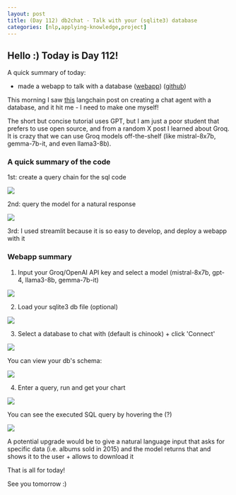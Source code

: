 ```yaml
---
layout: post
title: (Day 112) db2chat - Talk with your (sqlite3) database
categories: [nlp,applying-knowledge,project]
---
```


## Hello :) Today is Day 112!
A quick summary of today:
* made a webapp to talk with a database ([webapp](https://db2chat.streamlit.app/)) ([github](https://github.com/divakaivan/db2chat))


This morning I saw [this](https://python.langchain.com/docs/use_cases/sql/quickstart/) langchain post on creating a chat agent with a database, and it hit me - I need to make one myself!

The short but concise tutorial uses GPT, but I am just a poor student that prefers to use open source, and from a random X post I learned about Groq. It is crazy that we can use Groq models off-the-shelf (like mistral-8x7b, gemma-7b-it, and even llama3-8b).

### A quick summary of the code

1st: create a query chain for the sql code

![](https://blogger.googleusercontent.com/img/a/AVvXsEjY4J7_nXcN_kEQ9QoHtx_rIQr967NxwuFGOHXexoYJYMLxPp13V3kvFaTvFhwcGRAcXuGza75vKcle2huv4yLUeDJcm2gqnFRUWbXrvrgEaKInw176mKNuOk3-EZKDrS1du_k1JCXGSVXFe39UZdmGv83xWEecP4CL9RN_qNVrgPV0wDfJTUluat-DNg8t)

2nd: query the model for a natural response

![](https://blogger.googleusercontent.com/img/a/AVvXsEhPw8yLoKY_8vroP8M75OTGvyvHSLsc3xUmCyUtxqC1INqzijZTAt9hdqtXsWTQmL-qsEbMVVuydodo_U491Blp1P2Ge4Gu_8MkEkS1o52YQG4V3pg32vFSLUrR7-3CdIVDqjhBzHeknoeBwuiFLlcvmE9OGfGf33dl30jcr_S5bHow2P3H8rXeNM0LRExC)

3rd: I used streamlit because it is so easy to develop, and deploy a webapp with it

### Webapp summary

1. Input your Groq/OpenAI API key and select a model (mistral-8x7b, gpt-4, llama3-8b, gemma-7b-it)

![](https://blogger.googleusercontent.com/img/a/AVvXsEhvq7LPMVhlS0hUR1vfTrWpSd61aVwQVciqaCvGYWN0ICXrg_kc1UlcctAIKlN7riPfWonrlfG60VIHqSChAN_n2s76gpW7v86SE0ZkD4cfzhJ4KjjbxWdfqHQ3H17caro3POeb6dmQ9_LarNvDGFcQzKdZRb-5sF5wB0jcEKQvr1KeoVcZDj15xNe-uvqa)

2. Load your sqlite3 db file (optional)

![](https://blogger.googleusercontent.com/img/a/AVvXsEhvsfd0aFw3ARbgz6_QmBzsTzmerQ8EbV3En6cALwPvmo_NJgS-DxDapgQBimi_6qRj-Ni5GYWEqrOwB7TRavrW5tp--aGTRa36cYx2HwXv0B6KzzZYIa0uDXqY-v_WDTqEbMy4qn1E0PGyomJKjTAHw_Xj6OmV4-VFTSP-6NNunJ1obsh8l9TTHLARQ3uV)

3. Select a database to chat with (default is chinook) + click 'Connect'

![](https://blogger.googleusercontent.com/img/a/AVvXsEirAiLV74pz96plgO9pcpyqLjk-dPpgb1vLjCVT14da4iR6l-Ex1Xt5NAVXYEYByIltyXsqSvuHwt0-MiqzC8YXePXPO-Xh-PU868SifwuYh1bMkVzJqW4rRxVqdl3_JwkUj_c_IxLZFODfrjiKIztn26pH13nUudxqG_-UPnvq4DkYJ2aVlwdpNXpS4VLW)

You can view your db's schema:

![](https://blogger.googleusercontent.com/img/a/AVvXsEgtLCzBl17t08Cp8J85zAckmQsHZT4B0eNVH_ipkPtvaDjdaKj3zYvGjIr-aCQYgM7fZW8a8SGoRAKOeXDOqTpwe6M5PQSNI2fhil47FLu3kVKGHXtklrFCLASgTvCTfaJcRWzFjO7153f41P3qFDeh-Za00n8JnGazXI1w-pA1jhncwC-ZsH_EnccgDPmI)

4. Enter a query, run and get your chart

![](https://blogger.googleusercontent.com/img/a/AVvXsEiuDq4Ul5EsfPYsMurB2B75CzPeWV-eT5XDori6bMP_cmK5wplYSH9bwl-LuATrHz9djMLGJku00lPRC0W9E7SjV0kxJcLahVoY5U5uSz63HXFj_neRc-Od_S9xwl6e7nnNdDhNT6piB-E7tMsl3xPDdG2mr-W_1NiW_EZWacvSYXxfYKPC28auKlx0j4sF)

You can see the executed SQL query by hovering the (?)

![](https://blogger.googleusercontent.com/img/a/AVvXsEg2GOr_HcxKJry-nCJFmM0mNn2pdXY02fTCQ9jv62Ncx34XkYCTl7wcwCtbxxgxrW7Ng1RBJiNeQAtJqK09E4oeManZA1EVoQbDxBzL8KTW8OhbY-1S75sOOpCV1zdnzD2d2XpQG24DuexVIPsPyV2kYwhSZ_a_e-ZnP-SMkTjBtdnP-bUq4g-Ghh88RBvA)

A potential upgrade would be to give a natural language input that asks for specific data (i.e. albums sold in 2015) and the model returns that and shows it to the user + allows to download it



That is all for today!

See you tomorrow :)
